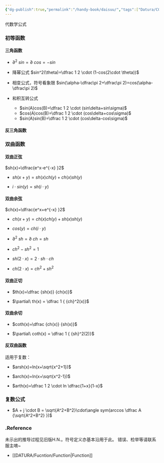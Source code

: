 ```yaml
---
{"dg-publish":true,"permalink":"/handy-book/daisuu/","tags":["Datura/COTLAB/Handy"],"noteIcon":""}
---
```



代数学公式

### 初等函数

#### 三角函数

- $\partial^2\ sin=\partial\ cos=-sin$

- 降幂公式 $sin^2(\theta)=\dfrac 1 2 \cdot (1-cos(2\cdot \theta))$

- 相变公式，符号看象限 $sin(\alpha-\dfrac\pi 2+\dfrac\pi 2)=cos(\alpha-\dfrac\pi 2)$

- 和积互转公式
	- $sin(A)cos(B)=\dfrac 1 2 \cdot (sin\delta+sin\sigma)$
	- $cos(A)cos(B)=\dfrac 1 2 \cdot (cos\delta+cos\sigma)$
	- $sin(A)sin(B)=\dfrac 1 2 \cdot (cos\delta-cos\sigma)$

#### 反三角函数

### 双曲函数

#### 双曲正弦

$sh(x)=\dfrac{e^x-e^{-x} }2$

- $sh(x+y)=sh(x)ch(y)+ch(x)sh(y)$

- $i \cdot sin(y)=sh(i \cdot y)$ 

#### 双曲余弦

$ch(x)=\dfrac{e^x+e^{-x} }2$

- $ch(x+y)=ch(x)ch(y)+sh(x)sh(y)$

- $cos(y)=ch(i \cdot y)$ 

- $\partial^2\ sh=\partial\ ch=sh$

- $ch^2 - sh^2 = 1$

- $sh(2 \cdot x)=2 \cdot sh \cdot ch$

- $ch(2 \cdot x)=ch^2+sh^2$

#### 双曲正切

- $th(x)=\dfrac {sh(x)} {ch(x)}$

- $\partial\ th(x) = \dfrac 1 { {ch}^2(x)}$

#### 双曲余切

- $coth(x)=\dfrac {ch(x)} {sh(x)}$

- $\partial\ coth(x) = \dfrac 1 { {sh}^2(2)}$

#### 反双曲函数

适用于复数：

- $arsh(x)=ln(x+\sqrt{x^2+1})$

- $arch(x)=ln(x+\sqrt{x^2-1})$

- $arth(x)=\dfrac 1 2 \cdot ln \dfrac{1+x}{1-x}$

### 复数公式

- $A + j \cdot B = \sqrt{A^2+B^2}\cdot\angle sym(arccos \dfrac A {\sqrt{A^2+B^2} })$



### .Reference

未示出的推导过程见旧版H.N.。符号定义亦基本沿用于此。
错误、检举等请联系服主唷~

- [[DATURA/Fucntion/Function\|Function]]

